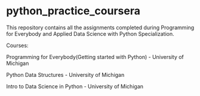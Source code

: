 # python_practice_coursera
This repository contains all the assignments completed during Programming for Everybody and Applied Data Science with Python Specialization.


Courses:


Programming for Everybody(Getting started with Python) - University of Michigan

Python Data Structures - University of Michigan

Intro to Data Science in Python - University of Michigan
